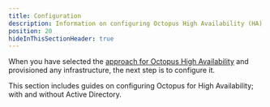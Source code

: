 ```yaml
---
title: Configuration
description: Information on configuring Octopus High Availability (HA) including different options and considerations.
position: 20
hideInThisSectionHeader: true
---
```


When you have selected the [approach for Octopus High Availability](/docs/administration/high-availability/design/index.md) and provisioned any infrastructure, the next step is to configure it. 

This section includes guides on configuring Octopus for High Availability; with and without Active Directory.
